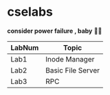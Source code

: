 # cselabs
**consider power failure , baby** 🔌👻

|LabNum|     Topic      |
|------|----------------|
|Lab1 | Inode Manager	  |
|Lab2 | Basic File Server|
|Lab3 | RPC           	|  
